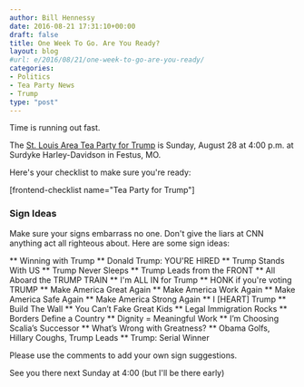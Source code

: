 ```yaml
---
author: Bill Hennessy
date: 2016-08-21 17:31:10+00:00
draft: false
title: One Week To Go. Are You Ready?
layout: blog
#url: e/2016/08/21/one-week-to-go-are-you-ready/
categories:
- Politics
- Tea Party News
- Trump
type: "post"
---
```


Time is running out fast.

The [St. Louis Area Tea Party for Trump](https://hennessysview.com/2016/08/11/mark-calendars-tea-party-for-trump-august-28-400-p-m/) is Sunday, August 28 at 4:00 p.m. at Surdyke Harley-Davidson in Festus, MO.

Here's your checklist to make sure you're ready:

[frontend-checklist name="Tea Party for Trump"]



### Sign Ideas



Make sure your signs embarrass no one. Don't give the liars at CNN anything act all righteous about. Here are some sign ideas:




** Winning with Trump
** Donald Trump: YOU'RE HIRED
** Trump Stands With US
** Trump Never Sleeps
** Trump Leads from the FRONT
** All Aboard the TRUMP TRAIN
** I'm ALL IN for Trump
** HONK if you're voting TRUMP
** Make America Great Again
** Make America Work Again
** Make America Safe Again
** Make America Strong Again
** I [HEART] Trump
** Build The Wall
** You Can’t Fake Great Kids
** Legal Immigration Rocks
** Borders Define a Country
** Dignity = Meaningful Work
** I’m Choosing Scalia’s Successor
** What’s Wrong with Greatness?
** Obama Golfs, Hillary Coughs, Trump Leads
** Trump: Serial Winner


Please use the comments to add your own sign suggestions.

See you there next Sunday at 4:00 (but I'll be there early)
